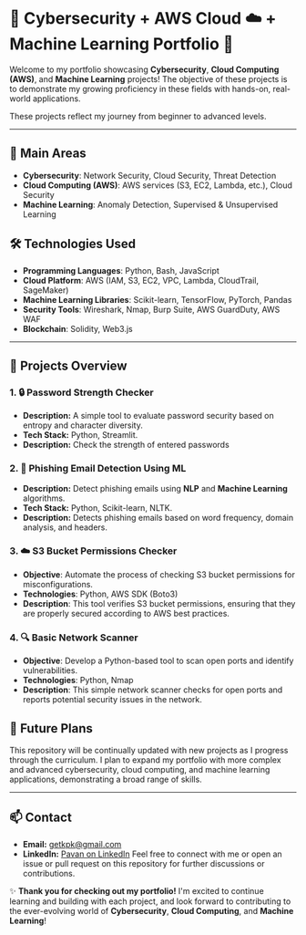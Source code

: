 # **🔐 Cybersecurity + AWS Cloud ☁️ + Machine Learning Portfolio 🚀**

Welcome to my portfolio showcasing **Cybersecurity**, **Cloud Computing (AWS)**, and **Machine Learning** projects! The objective of these projects is to demonstrate my growing proficiency in these fields with hands-on, real-world applications. 

These projects reflect my journey from beginner to advanced levels.

---

## **📅 Main Areas**

  - **Cybersecurity**: Network Security, Cloud Security, Threat Detection  
  - **Cloud Computing (AWS)**: AWS services (S3, EC2, Lambda, etc.), Cloud Security  
  - **Machine Learning**: Anomaly Detection, Supervised & Unsupervised Learning

## **🛠️ Technologies Used**

- **Programming Languages**: Python, Bash, JavaScript  
- **Cloud Platform**: AWS (IAM, S3, EC2, VPC, Lambda, CloudTrail, SageMaker)  
- **Machine Learning Libraries**: Scikit-learn, TensorFlow, PyTorch, Pandas  
- **Security Tools**: Wireshark, Nmap, Burp Suite, AWS GuardDuty, AWS WAF  
- **Blockchain**: Solidity, Web3.js

---

## **🚀 Projects Overview**

### 1. 🔒 **Password Strength Checker**  
- **Description:** A simple tool to evaluate password security based on entropy and character diversity.  
- **Tech Stack:** Python, Streamlit.  
- **Description:** Check the strength of entered passwords

### 2. 📧 **Phishing Email Detection Using ML**  
- **Description:** Detect phishing emails using **NLP** and **Machine Learning** algorithms.  
- **Tech Stack:** Python, Scikit-learn, NLTK.  
- **Description:** Detects phishing emails based on word frequency, domain analysis, and headers.  

### 3. **☁️ S3 Bucket Permissions Checker**
   - **Objective**: Automate the process of checking S3 bucket permissions for misconfigurations.  
   - **Technologies**: Python, AWS SDK (Boto3)  
   - **Description**: This tool verifies S3 bucket permissions, ensuring that they are properly secured according to AWS best practices.

### 4. **🔍 Basic Network Scanner**
   - **Objective**: Develop a Python-based tool to scan open ports and identify vulnerabilities.  
   - **Technologies**: Python, Nmap  
   - **Description**: This simple network scanner checks for open ports and reports potential security issues in the network.  

## **🔮 Future Plans**

This repository will be continually updated with new projects as I progress through the curriculum. I plan to expand my portfolio with more complex and advanced cybersecurity, cloud computing, and machine learning applications, demonstrating a broad range of skills.

---

## **📫 Contact**
 
- **Email:** getkpk@gmail.com  
- **LinkedIn:** [Pavan on LinkedIn](https://www.linkedin.com/in/iamkpk/)
Feel free to connect with me or open an issue or pull request on this repository for further discussions or contributions.

✨ **Thank you for checking out my portfolio!** I'm excited to continue learning and building with each project, and look forward to contributing to the ever-evolving world of **Cybersecurity**, **Cloud Computing**, and **Machine Learning**!